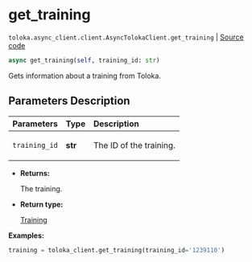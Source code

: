 # get_training
`toloka.async_client.client.AsyncTolokaClient.get_training` | [Source code](https://github.com/Toloka/toloka-kit/blob/v1.2.2/src/async_client/client.py#L0)

```python
async get_training(self, training_id: str)
```

Gets information about a training from Toloka.

## Parameters Description

| Parameters | Type | Description |
| :----------| :----| :-----------|
`training_id`|**str**|<p>The ID of the training.</p>

* **Returns:**

  The training.

* **Return type:**

  [Training](toloka.client.training.Training.md)

**Examples:**


```python
training = toloka_client.get_training(training_id='1239110')
```

